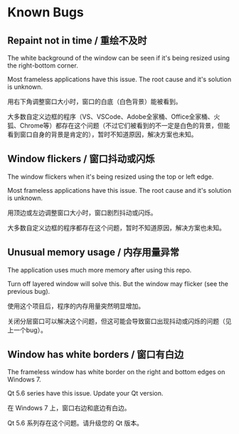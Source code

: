 # Known Bugs

## Repaint not in time / 重绘不及时

The white background of the window can be seen if it's being resized using the right-bottom corner.

Most frameless applications have this issue. The root cause and it's solution is unknown.

用右下角调整窗口大小时，窗口的白底（白色背景）能被看到。

大多数自定义边框的程序（VS、VSCode、Adobe全家桶、Office全家桶、火狐、Chrome等）都存在这个问题（不过它们被看到的不一定是白色的背景，但能看到窗口自身的背景是肯定的），暂时不知道原因，解决方案也未知。

## Window flickers / 窗口抖动或闪烁

The window flickers when it's being resized using the top or left edge.

Most frameless applications have this issue. The root cause and it's solution is unknown.

用顶边或左边调整窗口大小时，窗口剧烈抖动或闪烁。

大多数自定义边框的程序都存在这个问题，暂时不知道原因，解决方案也未知。

## Unusual memory usage / 内存用量异常

The application uses much more memory after using this repo.

Turn off layered window will solve this. But the window may flicker (see the previous bug).

使用这个项目后，程序的内存用量突然明显增加。

关闭分层窗口可以解决这个问题，但这可能会导致窗口出现抖动或闪烁的问题（见上一个bug）。

## Window has white borders / 窗口有白边

The frameless window has white border on the right and bottom edges on Windows 7.

Qt 5.6 series have this issue. Update your Qt version.

在 Windows 7 上，窗口右边和底边有白边。

Qt 5.6 系列存在这个问题。请升级您的 Qt 版本。
